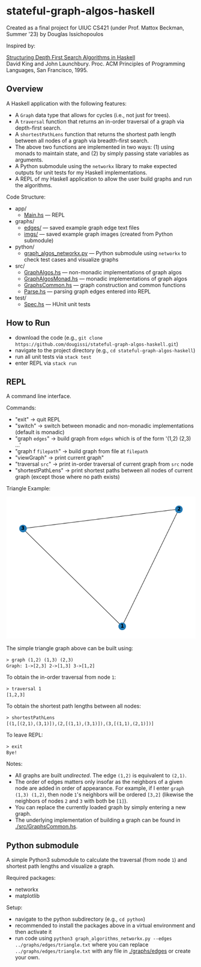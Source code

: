 # stateful-graph-algos-haskell
Created as a final project for UIUC CS421 (under Prof. Mattox Beckman, Summer '23) by Douglas Issichopoulos

Inspired by:

[Structuring Depth First Search Algorithms in Haskell](https://citeseerx.ist.psu.edu/doc/10.1.1.52.6526)<br>
David King and John Launchbury. Proc. ACM Principles of Programming Languages, San 
Francisco, 1995.

## Overview
A Haskell application with the following features:
* A `Graph` data type that allows for cycles (i.e., not just for trees).
* A `traversal` function that returns an in-order traversal of a graph via depth-first search. 
* A `shortestPathLens` function that returns the shortest path length between all nodes of a graph via breadth-first search.
* The above two functions are implemented in two ways: (1) using monads to maintain state, and (2) by simply passing state variables as arguments.
* A Python submodule using the `networkx` library to make expected outputs for unit tests for my Haskell implementations.
* A REPL of my Haskell application to allow the user build graphs and run the algorithms.

Code Structure:
* app/
  * [Main.hs](./app/Main.hs) &mdash; REPL
* graphs/ 
  * [edges/](./graphs/edges) &mdash; saved example graph edge text files
  * [imgs/](./graphs/imgs) &mdash; saved example graph images (created from Python submodule)
* python/ 
  * [graph_algos_networkx.py](./python/graph_algorithms_networkx.py) &mdash; Python submodule using `networkx` to check test cases and visualize graphs
* src/
  * [GraphAlgos.hs](./src/GraphAlgos.hs) &mdash; non-monadic implementations of graph algos
  * [GraphAlgosMonad.hs](./src/GraphAlgosMonad.hs) &mdash; monadic implementations of graph algos
  * [GraphsCommon.hs](./src/GraphsCommon.hs) &mdash; graph construction and common functions
  * [Parse.hs](./src/Parse.hs) &mdash; parsing graph edges entered into REPL
* test/
  * [Spec.hs](./test/Spec.hs) &mdash; HUnit unit tests

## How to Run
* download the code (e.g., `git clone https://github.com/dougissi/stateful-graph-algos-haskell.git`)
* navigate to the project directory (e.g., `cd stateful-graph-algos-haskell`)
* run all unit tests via `stack test`
* enter REPL via `stack run`

## REPL
A command line interface.

Commands:
* "exit" -> quit REPL
* "switch" -> switch between monadic and non-monadic implementations (default is monadic)
* "graph `edges`" -> build graph from `edges` which is of the form '(1,2) (2,3) ...'
* "graph f `filepath`" -> build graph from file at `filepath`
* "viewGraph" -> print current graph"
* "traversal `src`" -> print in-order traversal of current graph from `src` node
* "shortestPathLens" -> print shortest paths between all nodes of current graph (except those where no path exists)

Triangle Example:

![triangle graph](./graphs/imgs/triangle.png)

The simple triangle graph above can be built using:
```
> graph (1,2) (1,3) (2,3)
Graph: 1->[2,3] 2->[1,3] 3->[1,2]
```

To obtain the in-order traversal from node `1`:
```
> traversal 1
[1,2,3]
```

To obtain the shortest path lengths between all nodes:
```
> shortestPathLens
[(1,[(2,1),(3,1)]),(2,[(1,1),(3,1)]),(3,[(1,1),(2,1)])]
```

To leave REPL:
```
> exit
Bye!
```

Notes:
* All graphs are built _undirected_. The edge `(1,2)` is equivalent to `(2,1)`.
* The order of edges matters only insofar as the neighbors of a given node are added in order of appearance. For example, if I enter `graph (1,3) (1,2)`, then node `1`'s neighbors will be ordered `[3,2]` (likewise the neighbors of nodes `2` and `3` with both be `[1]`).
* You can replace the currently loaded graph by simply entering a new graph.
* The underlying implementation of building a graph can be found in [./src/GraphsCommon.hs](https://github.com/dougissi/stateful-graph-algos-haskell/blob/ecc88b8624d22ac181da89047f7be3337468535a/src/GraphsCommon.hs#L22-L38).

## Python submodule
A simple Python3 submodule to calculate the traversal (from node `1`) and shortest path lengths and visualize a graph.

Required packages:
* networkx
* matplotlib

Setup:
* navigate to the python subdirectory (e.g., `cd python`)
* recommended to install the packages above in a virtual environment and then activate it
* run code using `python3 graph_algorithms_networkx.py --edges ../graphs/edges/triangle.txt` where you can replace `../graphs/edges/triangle.txt` with any file in [./graphs/edges](./graphs/edges) or create your own.